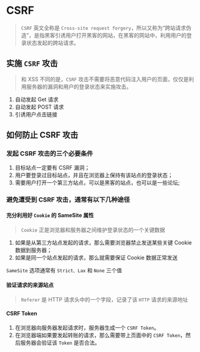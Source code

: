 # CSRF

> `CSRF` 英文全称是 `Cross-site request forgery`，所以又称为“跨站请求伪造”，是指黑客引诱用户打开黑客的网站，在黑客的网站中，利用用户的登录状态发起的跨站请求。

## 实施 `CSRF` 攻击

> 和 XSS 不同的是，`CSRF` 攻击不需要将恶意代码注入用户的页面，仅仅是利用服务器的漏洞和用户的登录状态来实施攻击。

1. 自动发起 Get 请求
2. 自动发起 POST 请求
3. 引诱用户点击链接

## 如何防止 CSRF 攻击

### 发起 CSRF 攻击的三个必要条件

1. 目标站点一定要有 CSRF 漏洞；
2. 用户要登录过目标站点，并且在浏览器上保持有该站点的登录状态；
3. 需要用户打开一个第三方站点，可以是黑客的站点，也可以是一些论坛;

### 避免遭受到 CSRF 攻击，通常有以下几种途径

#### 充分利用好 `Cookie` 的 SameSite 属性

> `Cookie` 正是浏览器和服务器之间维护登录状态的一个关键数据

1. 如果是从第三方站点发起的请求，那么需要浏览器禁止发送某些关键 Cookie 数据到服务器；
2. 如果是同一个站点发起的请求，那么就需要保证 Cookie 数据正常发送

`SameSite` 选项通常有 `Strict、Lax` 和 `None` 三个值

#### 验证请求的来源站点

> `Referer` 是 HTTP 请求头中的一个字段，记录了该 `HTTP` 请求的来源地址

#### CSRF Token

1. 在浏览器向服务器发起请求时，服务器生成一个 `CSRF Token`。
2. 在浏览器端如果要发起转账的请求，那么需要带上页面中的 `CSRF Token`，然后服务器会验证该 `Token` 是否合法。
